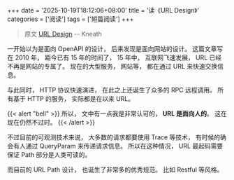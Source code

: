 +++
date = '2025-10-19T18:12:06+08:00'
title = '读《URL Design》'
categories = ['阅读']
tags = ['短篇阅读']
+++

> 原文 [URL Design](https://warpspire.com/posts/url-design) -- Kneath


一开始以为是面向 OpenAPI 的设计，
后来发现是面向网站的设计。
这篇文章写在 2010 年，
距今已有 15 年的时间了，
15 年中，
互联网飞速发展，
URL 已经不再是网站的专属了。
现在的大型服务，
网站等，
都在通过 URL 来快速交换信息。

与此同时，
HTTP 协议快速演进，
在此之上还诞生了众多的 RPC 远程调用。
所有基于 HTTP 的服务，
实际都是在以来 URL。

{{< alert "bell" >}}
所以，
文中有一点我是非常认可的，
**URL 是面向人的**。
这在现在仍然不过时。
{{< /alert >}}

不过目前的可观测技术来说，
大多数的请求都要使用 Trace 等技术，
有时候的确会有人通过 QueryParam 来传递请求信息。
所以在这种情况，
URL 最起码需要保证 Path 部分是人类可读的。

而目前的 URL Path 设计，
也诞生了非常多的优秀规范。
比如 Restful 等风格。



